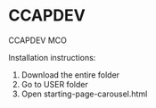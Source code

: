 # CCAPDEV
CCAPDEV MCO

Installation instructions:

1. Download the entire folder
2. Go to USER folder
3. Open starting-page-carousel.html